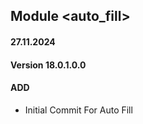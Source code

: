 ## Module <auto_fill>
#### 27.11.2024
#### Version 18.0.1.0.0
#### ADD
- Initial Commit For Auto Fill
